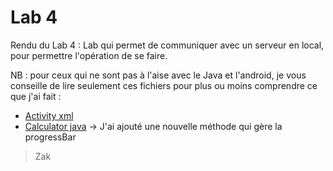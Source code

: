 # Lab 4

Rendu du Lab 4 : Lab qui permet de communiquer avec un serveur en local, pour permettre l'opération de se faire.

NB : pour ceux qui ne sont pas à l'aise avec le Java et l'android, je vous conseille de lire seulement ces fichiers pour plus ou moins comprendre ce que j'ai fait :

- [Activity xml](https://github.com/Zakichanu/Efrei-S8-Mobile-Labs/blob/master/LAB2/app/src/main/res/layout/activity_main.xml)
- [Calculator java](https://github.com/Zakichanu/Efrei-S8-Mobile-Labs/blob/master/LAB2/app/src/main/java/fr/android/calculator/CalculatorActivity.java) -> J'ai ajouté une nouvelle méthode qui gère la progressBar

 > Zak
